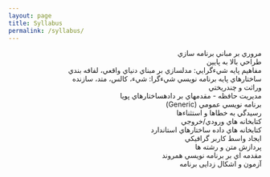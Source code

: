 ```yaml
---
layout: page
title: Syllabus
permalink: /syllabus/
---
```



<div dir="rtl">

مروري بر مباني برنامه سازي
<br>
طراحي بالا به پايين
<br>
مفاهيم پايه شيءگرايي: مدلسازي بر مبناي دنياي واقعي، لفافه بندي
<br>
ساختارهاي پايه برنامه نويسي شيءگرا: شيء، کالس، متد، سازنده
<br>
وراثت و چندريختي
<br>
مديريت حافظه - مقدمهاي بر دادهساختارهاي پويا
<br>
برنامه نويسي عمومي (Generic)
<br>
رسيدگي به خطاها و استثناءها
<br>
کتابخانه هاي ورودي/خروجي
<br>
کتابخانه هاي داده ساختارهاي استاندارد
<br>
ايجاد واسط کاربر گرافيکي
<br>
پردازش متن و رشته ها
<br>
مقدمه اي بر برنامه نويسي همروند
<br>
آزمون و اشکال زدایی برنامه 
</div>